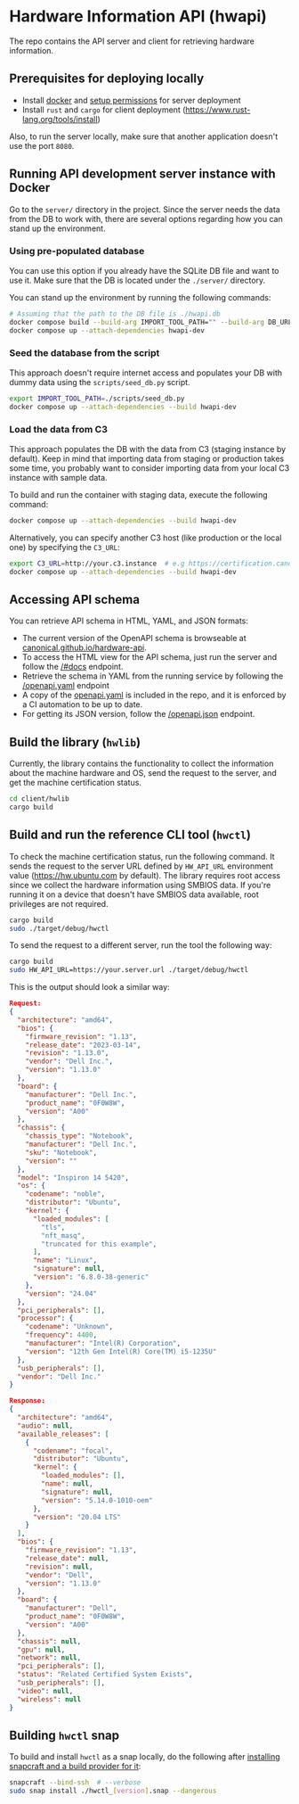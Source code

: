 # Hardware Information API (hwapi)

The repo contains the API server and client for retrieving hardware information.

## Prerequisites for deploying locally

- Install [docker](https://docs.docker.com/engine/install/ubuntu/) and
  [setup permissions](https://docs.docker.com/engine/install/linux-postinstall/)
  for server deployment
- Install `rust` and `cargo` for client deployment
  (https://www.rust-lang.org/tools/install)

Also, to run the server locally, make sure that another application doesn't use the port `8080`.

## Running API development server instance with Docker

Go to the `server/` directory in the project. Since the server needs the data from the DB to work with,
there are several options regarding how you can stand up the environment.

### Using pre-populated database

You can use this option if you already have the SQLite DB file and want to use it. Make sure that the DB
is located under the `./server/` directory.

You can stand up the environment by running the following commands:

```bash
# Assuming that the path to the DB file is ./hwapi.db
docker compose build --build-arg IMPORT_TOOL_PATH="" --build-arg DB_URL=sqlite:///./hwapi.db hwapi-dev
docker compose up --attach-dependencies hwapi-dev
```

### Seed the database from the script

This approach doesn't require internet access and populates your DB with dummy data using the
`scripts/seed_db.py` script.

```bash
export IMPORT_TOOL_PATH=./scripts/seed_db.py
docker compose up --attach-dependencies --build hwapi-dev
```

### Load the data from C3

This approach populates the DB with the data from C3 (staging instance by default).
Keep in mind that importing data from staging or production takes some time, you probably
want to consider importing data from your local C3 instance with sample data.

To build and run the container with staging data, execute the following command:

```bash
docker compose up --attach-dependencies --build hwapi-dev
```

Alternatively, you can specify another C3 host (like production or the local one) by specifying the `C3_URL`:

```bash
export C3_URL=http://your.c3.instance  # e.g https://certification.canonical.com
docker compose up --attach-dependencies --build hwapi-dev
```

## Accessing API schema

You can retrieve API schema in HTML, YAML, and JSON formats:

- The current version of the OpenAPI schema is browseable at
  [canonical.github.io/hardware-api](https://canonical.github.io/hardware-api).
- To access the HTML view for the API schema, just run the server and follow the
  [/#docs](http://127.0.0.1:8080/#docs) endpoint.
- Retrieve the schema in YAML from the running service by following the
  [/openapi.yaml](http://127.0.0.1:8080/v1/openapi.yaml) endpoint
- A copy of the [openapi.yaml](./server/schemas/openapi.yaml) is included in the
  repo, and it is enforced by a CI automation to be up to date.
- For getting its JSON version, follow the
  [/openapi.json](http://127.0.0.1:8080/openapi.json) endpoint.

## Build the library (`hwlib`)

Currently, the library contains the functionality to collect the information about
the machine hardware and OS, send the request to the server, and get the machine
certification status.

```bash
cd client/hwlib
cargo build
```

## Build and run the reference CLI tool (`hwctl`)

To check the machine certification status, run the following command. It sends the request
to the server URL defined by `HW_API_URL` environment value (https://hw.ubuntu.com
by default). The library requires root access
since we collect the hardware information using SMBIOS data. If you're running it
on a device that doesn't have SMBIOS data available, root privileges are not required.

```bash
cargo build
sudo ./target/debug/hwctl
```

To send the request to a different server, run the tool the following way:

```bash
cargo build
sudo HW_API_URL=https://your.server.url ./target/debug/hwctl
```

This is the output should look a similar way:

```json
Request:
{
  "architecture": "amd64",
  "bios": {
    "firmware_revision": "1.13",
    "release_date": "2023-03-14",
    "revision": "1.13.0",
    "vendor": "Dell Inc.",
    "version": "1.13.0"
  },
  "board": {
    "manufacturer": "Dell Inc.",
    "product_name": "0F0W8W",
    "version": "A00"
  },
  "chassis": {
    "chassis_type": "Notebook",
    "manufacturer": "Dell Inc.",
    "sku": "Notebook",
    "version": ""
  },
  "model": "Inspiron 14 5420",
  "os": {
    "codename": "noble",
    "distributor": "Ubuntu",
    "kernel": {
      "loaded_modules": [
        "tls",
        "nft_masq",
        "truncated for this example",
      ],
      "name": "Linux",
      "signature": null,
      "version": "6.8.0-38-generic"
    },
    "version": "24.04"
  },
  "pci_peripherals": [],
  "processor": {
    "codename": "Unknown",
    "frequency": 4400,
    "manufacturer": "Intel(R) Corporation",
    "version": "12th Gen Intel(R) Core(TM) i5-1235U"
  },
  "usb_peripherals": [],
  "vendor": "Dell Inc."
}

Response:
{
  "architecture": "amd64",
  "audio": null,
  "available_releases": [
    {
      "codename": "focal",
      "distributor": "Ubuntu",
      "kernel": {
        "loaded_modules": [],
        "name": null,
        "signature": null,
        "version": "5.14.0-1010-oem"
      },
      "version": "20.04 LTS"
    }
  ],
  "bios": {
    "firmware_revision": "1.13",
    "release_date": null,
    "revision": null,
    "vendor": "Dell",
    "version": "1.13.0"
  },
  "board": {
    "manufacturer": "Dell",
    "product_name": "0F0W8W",
    "version": "A00"
  },
  "chassis": null,
  "gpu": null,
  "network": null,
  "pci_peripherals": [],
  "status": "Related Certified System Exists",
  "usb_peripherals": [],
  "video": null,
  "wireless": null
}
```

## Building `hwctl` snap

To build and install `hwctl` as a snap locally, do the following after
[installing snapcraft and a build provider for it](https://snapcraft.io/docs/snapcraft-setup):

```bash
snapcraft --bind-ssh  # --verbose
sudo snap install ./hwctl_[version].snap --dangerous
```
